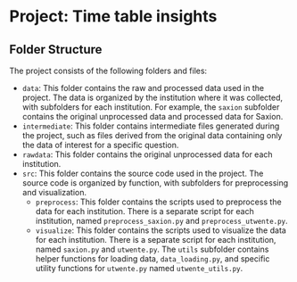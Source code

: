 # Project: Time table insights

## Folder Structure

The project consists of the following folders and files:

- `data`: This folder contains the raw and processed data used in the project. The data is organized by the institution where it was collected, with subfolders for each institution. For example, the `saxion` subfolder contains the original unprocessed data and processed data for Saxion.
- `intermediate`: This folder contains intermediate files generated during the project, such as files derived from the original data containing only the data of interest for a specific question.
- `rawdata`: This folder contains the original unprocessed data for each institution.
- `src`: This folder contains the source code used in the project. The source code is organized by function, with subfolders for preprocessing and visualization.
  - `preprocess`: This folder contains the scripts used to preprocess the data for each institution. There is a separate script for each institution, named `preprocess_saxion.py` and `preprocess_utwente.py`.
  - `visualize`: This folder contains the scripts used to visualize the data for each institution. There is a separate script for each institution, named `saxion.py` and `utwente.py`. The `utils` subfolder contains helper functions for loading data, `data_loading.py`, and specific utility functions for `utwente.py` named `utwente_utils.py`.
